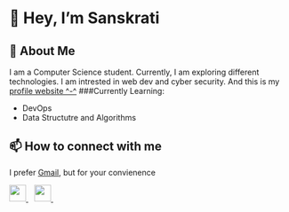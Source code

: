 # 👋 Hey, I’m Sanskrati

## 👀 About Me
I am a Computer Science student. Currently, I am exploring different technologies. I am intrested in web dev and cyber security. And this is my [profile website ^-^](https://31sanskrati.github.io/Portfolio_website/)
###Currently Learning:
- DevOps
- Data Structutre and Algorithms

## 📫 How to connect with me
I prefer [Gmail](31sanskrati@gmail.com), but for your convienence

<a href="https://twitter.com/azura_dios">
    <img width="30px" src="https://www.vectorlogo.zone/logos/twitter/twitter-official.svg" />
  </a>&ensp;
  <a href="https://www.linkedin.com/in/sanskrati-jain/">
    <img width="30px" src="https://www.vectorlogo.zone/logos/linkedin/linkedin-icon.svg" />
  </a>&ensp;
